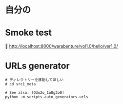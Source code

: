 # 自分の

# Smoke test

📖 [http://localhost:8000/warabenture/vol1.0/hello/ver1.0/](http://localhost:8000/warabenture/vol1.0/hello/ver1.0/)  

# URLs generator

```shell
# ディレクトリーを移動してほしい
# cd src1_meta

# See also: [O3o2o_1o0g2o0]
python -m scripts.auto_generators.urls
```
